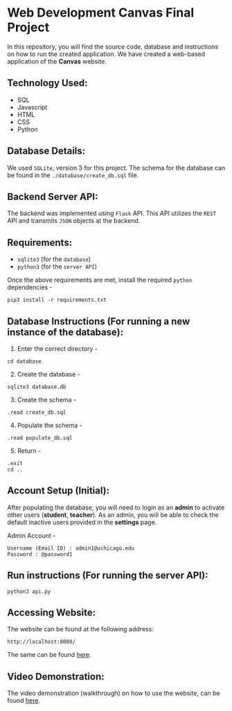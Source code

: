 # Web Development Canvas Final Project

In this repository, you will find the source code, database and instructions on how to run the created application. We have created a web-based application of the **Canvas** website.

## Technology Used:
- SQL
- Javascript
- HTML
- CSS
- Python
## Database Details:

We used `SQLite`, version 3 for this project. The schema for the database can be found in the `./database/create_db.sql` file.
## Backend Server API:

The backend was implemented using `Flask` API. This API utilizes the `REST` API and transmits `JSON` objects at the backend.
## Requirements:

- `sqlite3` (for the `database`)
- `python3` (for the `server API`)

Once the above requirements are met, install the required `python` dependencies - 

```
pip3 install -r requirements.txt
```

## Database Instructions (For running a new instance of the database):

1. Enter the correct directory - 
```
cd database
```

2. Create the database - 
```
sqlite3 database.db
```

3. Create the schema - 
```
.read create_db.sql
```

4. Populate the schema - 
```
.read populate_db.sql
```

5. Return - 
```
.exit
cd ..
```

## Account Setup (Initial):

After populating the database, you will need to login as an **admin** to activate other users (**student**, **teacher**). As an admin, you will be able to check the default inactive users provided in the **settings** page.

Admin Account - 
```
Username (Email ID) : admin1@uchicago.edu
Password : @password1
```

## Run instructions (For running the server API):

```
python3 api.py
```

## Accessing Website:

The website can be found at the following address:
```
http://localhost:8080/
```

The same can be found [here](http://localhost:8080/).

## Video Demonstration:

The video demonstration (walkthrough) on how to use the website, can be found [here](video_link). 


